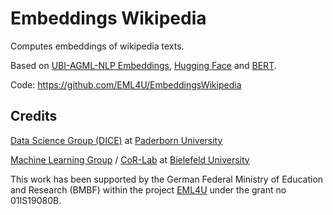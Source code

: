 # Embeddings Wikipedia

Computes embeddings of wikipedia texts.

Based on [UBI-AGML-NLP Embeddings](https://github.com/UBI-AGML-NLP/Embeddings), [Hugging Face](https://huggingface.co/transformers/model_doc/bert.html) and [BERT](https://arxiv.org/abs/1810.04805).

Code: https://github.com/EML4U/EmbeddingsWikipedia

## Credits

[Data Science Group (DICE)](https://dice-research.org/) at [Paderborn University](https://www.uni-paderborn.de/)

[Machine Learning Group](https://cit-ec.de/ml) / [CoR-Lab](https://www.cor-lab.de/) at [Bielefeld University](https://www.uni-bielefeld.de/)

This work has been supported by the German Federal Ministry of Education and Research (BMBF) within the project [EML4U](https://dice-research.org/EML4U) under the grant no 01IS19080B.
